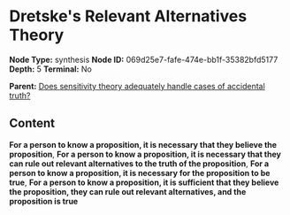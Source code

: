 # Dretske's Relevant Alternatives Theory

**Node Type:** synthesis
**Node ID:** 069d25e7-fafe-474e-bb1f-35382bfd5177
**Depth:** 5
**Terminal:** No

**Parent:** [Does sensitivity theory adequately handle cases of accidental truth?](does-sensitivity-theory-adequately-handle-cases-of-accidental-truth-antithesis-b53f0a7c-f305-4c7c-83b9-720db5ea376b.md)

## Content

**For a person to know a proposition, it is necessary that they believe the proposition**, **For a person to know a proposition, it is necessary that they can rule out relevant alternatives to the truth of the proposition**, **For a person to know a proposition, it is necessary for the proposition to be true**, **For a person to know a proposition, it is sufficient that they believe the proposition, they can rule out relevant alternatives, and the proposition is true**
